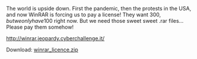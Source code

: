 The world is upside down. First the pandemic, then the protests in the USA, and now WinRAR is forcing us to pay a license!
They want 300$, but we only have 100$ right now.
But we need those sweet sweet .rar files... Please pay them somehow!

http://winrar.jeopardy.cyberchallenge.it/

Download: [winrar_licence.zip](https://cyberchallenge.s3.eu-south-1.amazonaws.com/access_control/winrar_licence.zip)
